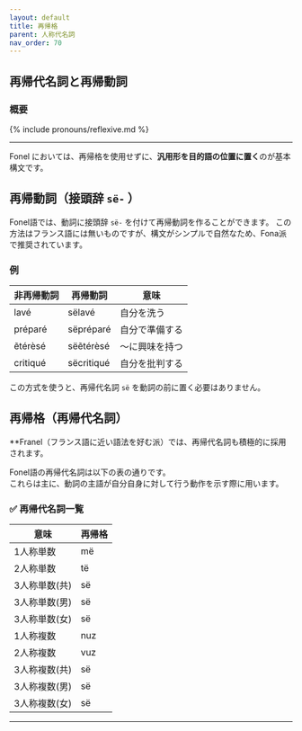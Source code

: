 ```yaml
---
layout: default
title: 再帰格
parent: 人称代名詞
nav_order: 70
---
```

## 再帰代名詞と再帰動詞

### 概要

{% include pronouns/reflexive.md %}

---

Fonel においては、再帰格を使用せずに、**汎用形を目的語の位置に置く**のが基本構文です。  


## 再帰動詞（接頭辞 `së-` ）

Fonel語では、動詞に接頭辞 `së-` を付けて再帰動詞を作ることができます。
この方法はフランス語には無いものですが、構文がシンプルで自然なため、Fona派で推奨されています。

### 例

| 非再帰動詞 | 再帰動詞     | 意味             |
|------------|--------------|------------------|
| lavé       | sëlavé       | 自分を洗う       |
| préparé    | sëpréparé    | 自分で準備する   |
| ẽtérèsé    | sëẽtérèsé    | 〜に興味を持つ   |
| critiqué   | sëcritiqué   | 自分を批判する   |

この方式を使うと、再帰代名詞 `së` を動詞の前に置く必要はありません。


## 再帰格（再帰代名詞）

**Franel（フランス語に近い語法を好む派）では、再帰代名詞も積極的に採用されます。

Fonel語の再帰代名詞は以下の表の通りです。  
これらは主に、動詞の主語が自分自身に対して行う動作を示す際に用います。

### ✅ 再帰代名詞一覧

| 意味          | 再帰格    |
|---------------|-----------|
| 1人称単数     | më        |
| 2人称単数     | të        |
| 3人称単数(共) | së        |
| 3人称単数(男) | së        |
| 3人称単数(女) | së        |
| 1人称複数     | nuz       |
| 2人称複数     | vuz       |
| 3人称複数(共) | së        |
| 3人称複数(男) | së        |
| 3人称複数(女) | së        |

---

